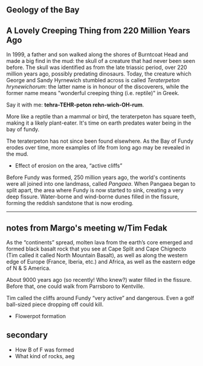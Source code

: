 Geology of the Bay
------------------

## A Lovely Creeping Thing from 220 Million Years Ago

In 1999, a father and son walked along the shores of Burntcoat Head and made a big find in the mud: the skull of a creature that had never been seen before. The skull was identified as from the late triassic period, over 220 million years ago, possibly predating dinosaurs. Today, the creature which George and Sandy Hyrnewich stumbled across is called *Teraterpeton hrynewichorum*: the latter name is in honour of the discoverers, while the former name means "wonderful creeping thing (i.e. reptile)" in Greek. 

Say it with me: **tehra-TEHR-peton rehn-wich-OH-rum**. 

More like a reptile than a mammal or bird, the teraterpeton has square teeth, making it a likely plant-eater. It's time on earth predates water being in the bay of fundy. 

The teraterpeton has not since been found elsewhere. As the Bay of Fundy erodes over time, more examples of life from long ago may be revealed in the mud. 

- Effect of erosion on the area, “active cliffs”

Before Fundy was formed, 250 million years ago, the world's continents were all joined into one landmass, called *Pangaea*. When Pangaea began to split apart, the area where Fundy is now started to sink, creating a very deep fissure. Water-borne and wind-borne dunes filled in the fissure, forming the reddish sandstone that is now eroding.

---

## notes from Margo's meeting w/Tim Fedak

As the “continents” spread, molten lava from the earth’s core emerged and formed black basalt rock that you see at Cape Split and Cape Chignecto (Tim called it called North Mountain Basalt), as well as along the western edge of Europe (France, Iberia, etc.) and Africa, as well as the eastern edge of N & S America. 

About 9000 years ago (so recently! Who knew?) water filled in the fissure. Before that, one could walk from Parrsboro to Kentville. 

Tim called the cliffs around Fundy “very active” and dangerous. Even a golf ball-sized piece dropping off could kill.

- Flowerpot formation 

## secondary

- How B of F was formed
- What kind of rocks, aeg
